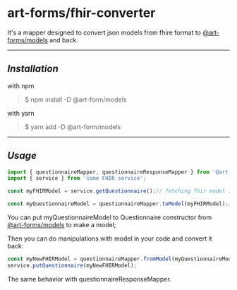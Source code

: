 # art-forms/fhir-converter

It's a mapper designed to convert json models from fhire format to [@art-forms/models](http://blabla "@art-forms/models") and back.

***

## _Installation_
with npm
>$ npm install -D @art-form/models

with yarn
>$ yarn add -D @art-form/models
***
## _Usage_

```typescript
import { questionnaireMapper, questionnaireResponseMapper } from '@art-forms/fhir-converter';
import { service } from 'some FHIR service';

const myFHIRModel = service.getQuestionnaire();// fetching fhir model in json

const myQuestionnaireModel = questionnaireMapper.toModel(myFHIRModel);//json object
```
You can put myQuestionnaireModel to Questionnaire constructor from [@art-forms/models](http://blabla "@art-forms/models") to make a model;

Then you can do manipulations with model in your code and convert it back:
```typescript
const myNewFHIRModel = questionnaireMapper.fromModel(myQuestionnaireModel);
service.putQuestionnaire(myNewFHIRModel);
```
The same behavior with questionnaireResponseMapper.